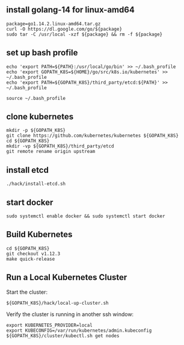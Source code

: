 ## install golang-14 for linux-amd64
```
package=go1.14.2.linux-amd64.tar.gz
curl -O https://dl.google.com/go/${package}
sudo tar -C /usr/local -xzf ${package} && rm -f ${package}
```

## set up bash profile
```
echo 'export PATH=${PATH}:/usr/local/go/bin' >> ~/.bash_profile
echo 'export GOPATH_K8S=${HOME}/go/src/k8s.io/kubernetes' >> ~/.bash_profile
echo 'export PATH=${GOPATH_K8S}/third_party/etcd:${PATH}' >> ~/.bash_profile

source ~/.bash_profile
```

## clone kubernetes
```
mkdir -p ${GOPATH_K8S}
git clone https://github.com/kubernetes/kubernetes ${GOPATH_K8S}
cd ${GOPATH_K8S}
mkdir -vp ${GOPATH_K8S}/third_party/etcd
git remote rename origin upstream
```

## install etcd
```
./hack/install-etcd.sh
```

## start docker
```
sudo systemctl enable docker && sudo systemctl start docker
```


## Build Kubernetes

```
cd ${GOPATH_K8S}
git checkout v1.12.3
make quick-release
```

## Run a Local Kubernetes Cluster

Start the cluster:

```
${GOPATH_K8S}/hack/local-up-cluster.sh
```

Verify the cluster is running in another ssh window:

```
export KUBERNETES_PROVIDER=local
export KUBECONFIG=/var/run/kubernetes/admin.kubeconfig
${GOPATH_K8S}/cluster/kubectl.sh get nodes
```
